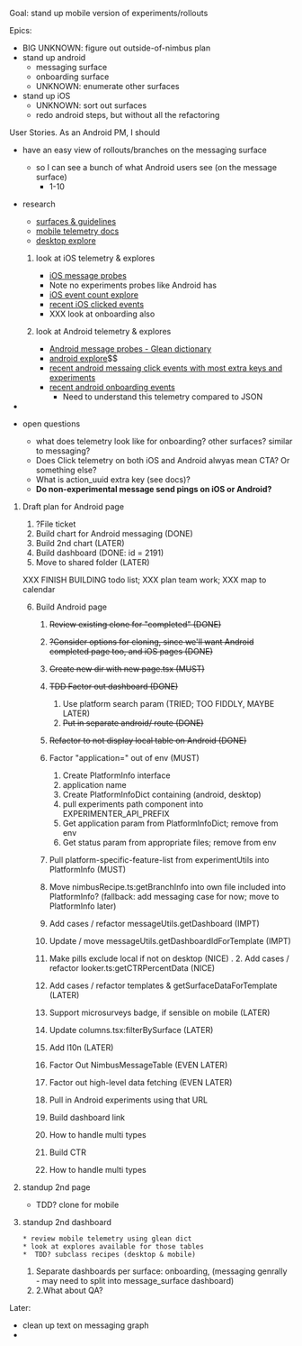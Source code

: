 Goal: stand up mobile version of experiments/rollouts

Epics:

- BIG UNKNOWN: figure out outside-of-nimbus plan
- stand up android
  - messaging surface
  - onboarding surface
  - UNKNOWN: enumerate other surfaces
- stand up iOS
  - UNKNOWN: sort out surfaces
  - redo android steps, but without all the refactoring

User Stories. As an Android PM, I should

- have an easy view of rollouts/branches on the messaging surface

  - so I can see a bunch of what Android users see (on the message surface)
    - 1-10

- research

  - [surfaces & guidelines](https://mozilla-hub.atlassian.net/wiki/spaces/FIREFOX/pages/210206760/Mobile+Message+Surface+Guidelines)
  - [mobile telemetry docs](https://experimenter.info/messaging/mobile-messaging/#events-emitted)
  - [desktop explore](https://mozilla.cloud.looker.com/explore/user_journey/event_counts)

  1. look at iOS telemetry & explores

     - [iOS message probes](https://dictionary.telemetry.mozilla.org/apps/firefox_ios?page=1&search=messag)
     - Note no experiments probes like Android has
     - [iOS event count explore](https://mozilla.cloud.looker.com/explore/firefox_ios/event_counts?qid=OZqOXzZqTujARgvCK12NJ4)
     - [recent iOS clicked events](https://mozilla.cloud.looker.com/explore/firefox_ios/event_counts?qid=jQpgYwZpBZEhW73B1dcyzu&toggle=fil,vis)
     - XXX look at onboarding also

  2. look at Android telemetry & explores
     - [Android message probes - Glean dictionary](https://dictionary.telemetry.mozilla.org/apps/fenix?page=1&search=messaging)
     - [android explore](https://mozilla.cloud.looker.com/explore/fenix/event_counts)$$
     - [recent android messaing click events with most extra keys and experiments](https://mozilla.cloud.looker.com/explore/fenix/event_counts?qid=u0OKWHjWgTcstNgbzvyyBc&toggle=fil)
     - [recent android onboarding events](https://mozilla.cloud.looker.com/explore/fenix/event_counts?qid=n71HDr0LIxuNS3vGX9essN&toggle=fil)
       - Need to understand this telemetry compared to JSON

-
- open questions
  - what does telemetry look like for onboarding? other surfaces? similar to messaging?
  - Does Click telemetry on both iOS and Android alwyas mean CTA? Or something else?
  - What is action_uuid extra key (see docs)?
  - **Do non-experimental message send pings on iOS or Android?**

1.  Draft plan for Android page

    1. ?File ticket
    2. Build chart for Android messaging (DONE)
    3. Build 2nd chart (LATER)
    4. Build dashboard (DONE: id = 2191)
    5. Move to shared folder (LATER)

    XXX FINISH BUILDING todo list; XXX plan team work; XXX map to calendar

    6. Build Android page

       1. ~~Review existing clone for "completed" (DONE)~~
       2. ~~?Consider options for cloning, since we'll want Android completed page too, and iOS pages (DONE)~~
       3. ~~Create new dir with new page.tsx (MUST)~~
       4. ~~TDD Factor out dashboard (DONE)~~
          1. Use platform search param (TRIED; TOO FIDDLY, MAYBE LATER)
          2. ~~Put in separate android/ route (DONE)~~
       5. ~~Refactor to not display local table on Android (DONE)~~

       6. Factor "application=" out of env (MUST)
          1.  Create PlatformInfo interface
             1. application name
          2. Create PlatformInfoDict containing (android, desktop)
          3. pull experiments path component into EXPERIMENTER_API_PREFIX
          4. Get application param from PlatformInfoDict; remove from env
          5. Get status param from appropriate files; remove from env
       7. Pull platform-specific-feature-list from experimentUtils into
        PlatformInfo (MUST)
       8. Move nimbusRecipe.ts:getBranchInfo into own file included into PlatformInfo? (fallback: add messaging case for now; move to PlatformInfo later)

       9.  Add cases / refactor messageUtils.getDashboard (IMPT)
       10. Update / move messageUtils.getDashboardIdForTemplate (IMPT)

       11. Make pills exclude local if not on desktop (NICE)
.      2.  Add cases / refactor looker.ts:getCTRPercentData (NICE)

       1.  Add cases / refactor templates & getSurfaceDataForTemplate (LATER)
       2.  Support microsurveys badge, if sensible on mobile (LATER)
       3.  Update columns.tsx:filterBySurface (LATER)
       4.  Add l10n (LATER)

       5.  Factor Out NimbusMessageTable (EVEN LATER)
       6.  Factor out high-level data fetching (EVEN LATER)

       7.  Pull in Android experiments using that URL
       8.  Build dashboard link
       9.  How to handle multi types
       10. Build CTR
       11. How to handle multi types

1.  standup 2nd page

    - TDD? clone for mobile

2.  standup 2nd dashboard

        * review mobile telemetry using glean dict
        * look at explores available for those tables
        *  TDD? subclass recipes (desktop & mobile)

    1. Separate dashboards per surface: onboarding, (messaging genrally - may need to split into message_surface dashboard)
    2. 2.What about QA?

Later:

- clean up text on messaging graph
-
